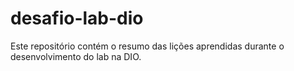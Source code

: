 # desafio-lab-dio
Este repositório contém o resumo das lições aprendidas durante o desenvolvimento do lab na DIO.
